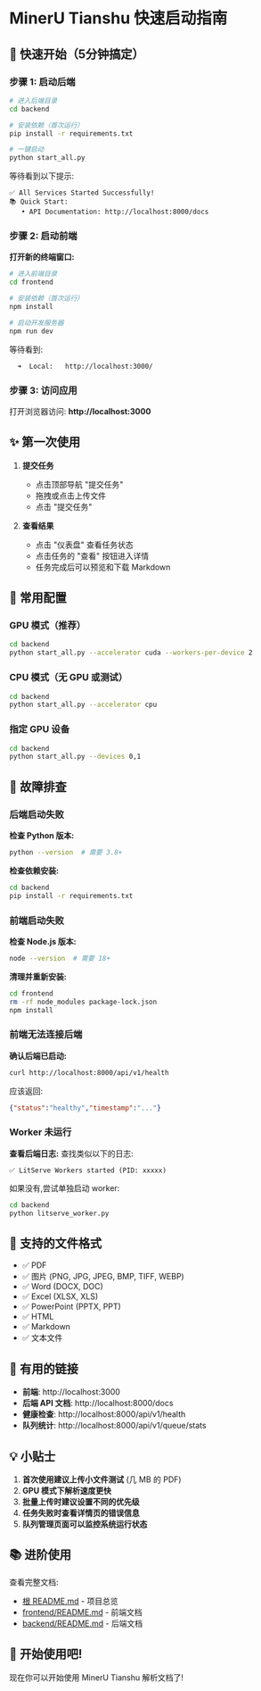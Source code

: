 # MinerU Tianshu 快速启动指南

## 🚀 快速开始（5分钟搞定）

### 步骤 1: 启动后端

```bash
# 进入后端目录
cd backend

# 安装依赖（首次运行）
pip install -r requirements.txt

# 一键启动
python start_all.py
```

等待看到以下提示:
```
✅ All Services Started Successfully!
📚 Quick Start:
   • API Documentation: http://localhost:8000/docs
```

### 步骤 2: 启动前端

**打开新的终端窗口:**

```bash
# 进入前端目录
cd frontend

# 安装依赖（首次运行）
npm install

# 启动开发服务器
npm run dev
```

等待看到:
```
  ➜  Local:   http://localhost:3000/
```

### 步骤 3: 访问应用

打开浏览器访问: **http://localhost:3000**

## ✨ 第一次使用

1. **提交任务**
   - 点击顶部导航 "提交任务"
   - 拖拽或点击上传文件
   - 点击 "提交任务"

2. **查看结果**
   - 点击 "仪表盘" 查看任务状态
   - 点击任务的 "查看" 按钮进入详情
   - 任务完成后可以预览和下载 Markdown

## 🎯 常用配置

### GPU 模式（推荐）

```bash
cd backend
python start_all.py --accelerator cuda --workers-per-device 2
```

### CPU 模式（无 GPU 或测试）

```bash
cd backend
python start_all.py --accelerator cpu
```

### 指定 GPU 设备

```bash
cd backend
python start_all.py --devices 0,1
```

## 🔧 故障排查

### 后端启动失败

**检查 Python 版本:**
```bash
python --version  # 需要 3.8+
```

**检查依赖安装:**
```bash
cd backend
pip install -r requirements.txt
```

### 前端启动失败

**检查 Node.js 版本:**
```bash
node --version  # 需要 18+
```

**清理并重新安装:**
```bash
cd frontend
rm -rf node_modules package-lock.json
npm install
```

### 前端无法连接后端

**确认后端已启动:**
```bash
curl http://localhost:8000/api/v1/health
```

应该返回:
```json
{"status":"healthy","timestamp":"..."}
```

### Worker 未运行

**查看后端日志:**
查找类似以下的日志:
```
✅ LitServe Workers started (PID: xxxxx)
```

如果没有,尝试单独启动 worker:
```bash
cd backend
python litserve_worker.py
```

## 📱 支持的文件格式

- ✅ PDF
- ✅ 图片 (PNG, JPG, JPEG, BMP, TIFF, WEBP)
- ✅ Word (DOCX, DOC)
- ✅ Excel (XLSX, XLS)
- ✅ PowerPoint (PPTX, PPT)
- ✅ HTML
- ✅ Markdown
- ✅ 文本文件

## 🔗 有用的链接

- **前端**: http://localhost:3000
- **后端 API 文档**: http://localhost:8000/docs
- **健康检查**: http://localhost:8000/api/v1/health
- **队列统计**: http://localhost:8000/api/v1/queue/stats

## 💡 小贴士

1. **首次使用建议上传小文件测试** (几 MB 的 PDF)
2. **GPU 模式下解析速度更快**
3. **批量上传时建议设置不同的优先级**
4. **任务失败时查看详情页的错误信息**
5. **队列管理页面可以监控系统运行状态**

## 📚 进阶使用

查看完整文档:
- [根 README.md](README.md) - 项目总览
- [frontend/README.md](frontend/README.md) - 前端文档
- [backend/README.md](backend/README.md) - 后端文档

## 🎉 开始使用吧!

现在你可以开始使用 MinerU Tianshu 解析文档了!

